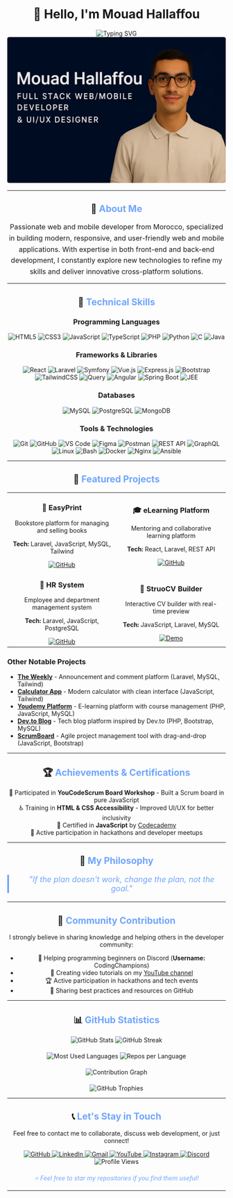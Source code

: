 # <div align="center">👋 Hello, I'm Mouad Hallaffou</div>

<div align="center">
  <img src="https://readme-typing-svg.herokuapp.com?font=Fira+Code&weight=700&size=28&duration=3000&pause=1000&color=70A5FD&center=true&vCenter=true&width=600&lines=Full+Stack+Developer;Laravel+|+React+Expert;PHP+|+JavaScript+Specialist;MERN+Stack+Developer;Java+|+Spring+Boot+Developer;Angular+|+JEE+Specialist;REST+API+|+GraphQL+Expert;Web+%26+Mobile+Applications;TypeScript+Developer;Python+Script+Developer;Linux+OS+Enthusiast;Computer+Science+Student;Vibe+Coding+Lover" alt="Typing SVG" />
</div>

<div align="center">
  <img src="cover.png" alt="Mouad Hallaffou" style="border-radius: 1%;" />
</div>

---

## <div align="center">🚀 <span style="color: #70A5FD;">About Me</span></div>

<div align="center">
  <p style="max-width: 600px; margin: 0 auto; font-size: 16px; line-height: 1.6;">
    Passionate web and mobile developer from Morocco, specialized in building modern, responsive, and user-friendly web and mobile applications. With expertise in both front-end and back-end development, I constantly explore new technologies to refine my skills and deliver innovative cross-platform solutions.
  </p>
</div>

---

## <div align="center">💼 <span style="color: #70A5FD;">Technical Skills</span></div>

<div align="center">

### **Programming Languages**

![HTML5](https://img.shields.io/badge/HTML5-E34F26?style=for-the-badge&logo=html5&logoColor=white)
![CSS3](https://img.shields.io/badge/CSS3-1572B6?style=for-the-badge&logo=css3&logoColor=white)
![JavaScript](https://img.shields.io/badge/JavaScript-F7DF1E?style=for-the-badge&logo=javascript&logoColor=black)
![TypeScript](https://img.shields.io/badge/TypeScript-007ACC?style=for-the-badge&logo=typescript&logoColor=white)
![PHP](https://img.shields.io/badge/PHP-777BB4?style=for-the-badge&logo=php&logoColor=white)
![Python](https://img.shields.io/badge/Python-3776AB?style=for-the-badge&logo=python&logoColor=white)
![C](https://img.shields.io/badge/C-00599C?style=for-the-badge&logo=c&logoColor=white)
![Java](https://img.shields.io/badge/Java-007396?style=for-the-badge&logo=java&logoColor=white)

### **Frameworks & Libraries**

![React](https://img.shields.io/badge/React-20232A?style=for-the-badge&logo=react&logoColor=61DAFB)
![Laravel](https://img.shields.io/badge/Laravel-FF2D20?style=for-the-badge&logo=laravel&logoColor=white)
![Symfony](https://img.shields.io/badge/Symfony-000000?style=for-the-badge&logo=symfony&logoColor=white)
![Vue.js](https://img.shields.io/badge/Vue.js-35495E?style=for-the-badge&logo=vuedotjs&logoColor=4FC08D)
![Express.js](https://img.shields.io/badge/Express.js-404D59?style=for-the-badge)
![Bootstrap](https://img.shields.io/badge/Bootstrap-563D7C?style=for-the-badge&logo=bootstrap&logoColor=white)
![TailwindCSS](https://img.shields.io/badge/Tailwind_CSS-38B2AC?style=for-the-badge&logo=tailwind-css&logoColor=white)
![jQuery](https://img.shields.io/badge/jQuery-0769AD?style=for-the-badge&logo=jquery&logoColor=white)
![Angular](https://img.shields.io/badge/Angular-DD0031?style=for-the-badge&logo=angular&logoColor=white)
![Spring Boot](https://img.shields.io/badge/Spring_Boot-6DB33F?style=for-the-badge&logo=spring-boot&logoColor=white)
![JEE](https://img.shields.io/badge/JEE-007396?style=for-the-badge&logo=java&logoColor=white)

### **Databases**

![MySQL](https://img.shields.io/badge/MySQL-00000F?style=for-the-badge&logo=mysql&logoColor=white)
![PostgreSQL](https://img.shields.io/badge/PostgreSQL-316192?style=for-the-badge&logo=postgresql&logoColor=white)
![MongoDB](https://img.shields.io/badge/MongoDB-4EA94B?style=for-the-badge&logo=mongodb&logoColor=white)

### **Tools & Technologies**

![Git](https://img.shields.io/badge/Git-F05032?style=for-the-badge&logo=git&logoColor=white)
![GitHub](https://img.shields.io/badge/GitHub-100000?style=for-the-badge&logo=github&logoColor=white)
![VS Code](https://img.shields.io/badge/VS_Code-007ACC?style=for-the-badge&logo=visual-studio-code&logoColor=white)
![Figma](https://img.shields.io/badge/Figma-F24E1E?style=for-the-badge&logo=figma&logoColor=white)
![Postman](https://img.shields.io/badge/Postman-FF6C37?style=for-the-badge&logo=postman&logoColor=white)
![REST API](https://img.shields.io/badge/REST_API-0052CC?style=for-the-badge&logo=rest&logoColor=white)
![GraphQL](https://img.shields.io/badge/GraphQL-E10098?style=for-the-badge&logo=graphql&logoColor=white)
![Linux](https://img.shields.io/badge/Linux-FCC624?style=for-the-badge&logo=linux&logoColor=black)
![Bash](https://img.shields.io/badge/Bash-121011?style=for-the-badge&logo=gnu-bash&logoColor=white)
![Docker](https://img.shields.io/badge/Docker-2496ED?style=for-the-badge&logo=docker&logoColor=white)
![Nginx](https://img.shields.io/badge/Nginx-009639?style=for-the-badge&logo=nginx&logoColor=white)
![Ansible](https://img.shields.io/badge/Ansible-000000?style=for-the-badge&logo=ansible&logoColor=white)

</div>

---

## <div align="center">🎯 <span style="color: #70A5FD;">Featured Projects</span></div>

<div align="center">
  <table>
    <tr>
      <td align="center" width="50%">
           <h3>🛒 EasyPrint</h3>
           <p>Bookstore platform for managing and selling books</p>
           <p><strong>Tech:</strong> Laravel, JavaScript, MySQL, Tailwind</p>
        <a href="https://github.com/MouadHallaffou/EasyPrint">
          <img src="https://img.shields.io/badge/GitHub-181717?style=for-the-badge&logo=github&logoColor=white" alt="GitHub"/>
        </a>
      </td>
      <td align="center" width="50%">
           <h3>🎓 eLearning Platform</h3>
           <p>Mentoring and collaborative learning platform</p>
           <p><strong>Tech:</strong> React, Laravel, REST API</p>
        <a href="https://github.com/MouadHallaffou/plateforme_mentorat">
          <img src="https://img.shields.io/badge/GitHub-181717?style=for-the-badge&logo=github&logoColor=white" alt="GitHub"/>
        </a>
      </td>
    </tr>
    <tr>
      <td align="center" width="50%">
           <h3>👥 HR System</h3>
           <p>Employee and department management system</p>
           <p><strong>Tech:</strong> Laravel, JavaScript, PostgreSQL</p>
        <a href="https://github.com/MouadHallaffou/Human-Resource-Management-System">
          <img src="https://img.shields.io/badge/GitHub-181717?style=for-the-badge&logo=github&logoColor=white" alt="GitHub"/>
        </a>
      </td>
      <td align="center" width="50%">
           <h3>📄 StruoCV Builder</h3>
           <p>Interactive CV builder with real-time preview</p>
           <p><strong>Tech:</strong> JavaScript, Laravel, MySQL</p>
        <a href="https://mouadhallaffou.github.io/Resume_Builder_StruoCV/">
          <img src="https://img.shields.io/badge/Demo-70A5FD?style=for-the-badge&logo=web&logoColor=white" alt="Demo"/>
        </a>
      </td>
    </tr>
  </table>
</div>

### Other Notable Projects

- **[The Weekly](https://github.com/MouadHallaffou/The_Weekly)** - Announcement and comment platform (Laravel, MySQL, Tailwind)
- **[Calculator App](https://mouadhallaffou.github.io/Calculator/)** - Modern calculator with clean interface (JavaScript, Tailwind)
- **[Youdemy Platform](https://github.com/MouadHallaffou/Youdemy_plateform)** - E-learning platform with course management (PHP, JavaScript, MySQL)
- **[Dev.to Blog](https://github.com/MouadHallaffou/Dev.to_Blogging_Plateform)** - Tech blog platform inspired by Dev.to (PHP, Bootstrap, MySQL)
- **[ScrumBoard](https://mouadhallaffou.github.io/YoucodeScrum-Board/)** - Agile project management tool with drag-and-drop (JavaScript, Bootstrap)

---

## <div align="center">🏆 <span style="color: #70A5FD;">Achievements & Certifications</span></div>

<div align="center">
  <ul style="list-style: none; padding: 0;">
    <li>🎯 Participated in <strong>YouCodeScrum Board Workshop</strong> - Built a Scrum board in pure JavaScript</li>
    <li>♿ Training in <strong>HTML & CSS Accessibility</strong> - Improved UI/UX for better inclusivity</li>
    <li>🏅 Certified in <strong>JavaScript</strong> by <a href="https://www.codecademy.com/">Codecademy</a></li>
    <li>🚀 Active participation in hackathons and developer meetups</li>
  </ul>
</div>

---

## <div align="center">🌟 <span style="color: #70A5FD;">My Philosophy</span></div>

<div align="center">
  <blockquote style="font-size: 18px; font-style: italic; color: #70A5FD; border-left: 4px solid #70A5FD; padding-left: 20px; margin: 20px 0;">
    "If the plan doesn't work, change the plan, not the goal."
  </blockquote>
</div>

---

## <div align="center">🤝 <span style="color: #70A5FD;">Community Contribution</span></div>

<div align="center">
  <p>I strongly believe in sharing knowledge and helping others in the developer community:</p>
  
  - 💬 Helping programming beginners on Discord (**Username:** CodingChampions)
  - 🎥 Creating video tutorials on my <a href="https://www.youtube.com/@CodingChampions">YouTube channel</a>
  - 🏆 Active participation in hackathons and tech events
  - 📝 Sharing best practices and resources on GitHub
</div>

---

## <div align="center">📊 <span style="color: #70A5FD;">GitHub Statistics</span></div>

<div align="center">
  <img src="https://github-readme-stats.vercel.app/api?username=MouadHallaffou&show_icons=true&theme=tokyonight&hide_border=true&bg_color=0D1117&title_color=70A5FD&text_color=C9D1D9&icon_color=70A5FD" alt="GitHub Stats" width="49%" />
  <img src="https://github-readme-streak-stats.herokuapp.com/?user=MouadHallaffou&theme=tokyonight&hide_border=true&background=0D1117&stroke=70A5FD&ring=70A5FD&fire=FF6B6B&currStreakLabel=70A5FD" alt="GitHub Streak" width="49%" />
</div>

<div align="center" style="margin-top: 20px;">
  <img src="https://github-readme-stats.vercel.app/api/top-langs/?username=MouadHallaffou&layout=compact&theme=tokyonight&hide_border=true&bg_color=0D1117&title_color=70A5FD&text_color=C9D1D9&langs_count=8" alt="Most Used Languages" width="49%" />
  <img src="https://github-profile-summary-cards.vercel.app/api/cards/repos-per-language?username=MouadHallaffou&theme=tokyonight" alt="Repos per Language" width="49%" />
</div>

<div align="center" style="margin-top: 20px;">
  <img src="https://github-readme-activity-graph.vercel.app/graph?username=MouadHallaffou&theme=tokyo-night&hide_border=true&bg_color=0D1117&color=70A5FD&line=70A5FD&point=C9D1D9" alt="Contribution Graph" width="100%" />
</div>

<div align="center" style="margin-top: 20px;">
  <img src="https://github-profile-trophy.vercel.app/?username=MouadHallaffou&theme=tokyonight&no-frame=true&no-bg=true&margin-w=4&row=2&column=4" alt="GitHub Trophies" />
</div>

---

## <div align="center">📞 <span style="color: #70A5FD;">Let's Stay in Touch</span></div>

<div align="center">
  <p>Feel free to contact me to collaborate, discuss web development, or just connect!</p>
  
  <a href="https://github.com/MouadHallaffou" target="_blank">
    <img src="https://img.shields.io/badge/GitHub-181717?style=for-the-badge&logo=github&logoColor=white" alt="GitHub" />
  </a>
  <a href="https://www.linkedin.com/in/hallaffou-mouad-763409200/" target="_blank">
    <img src="https://img.shields.io/badge/LinkedIn-0077B5?style=for-the-badge&logo=linkedin&logoColor=white" alt="LinkedIn" />
  </a>
  <a href="mailto:mouadhallaffou@gmail.com">
    <img src="https://img.shields.io/badge/Gmail-D14836?style=for-the-badge&logo=gmail&logoColor=white" alt="Gmail" />
  </a>
  <a href="https://www.youtube.com/@CodingChampions" target="_blank">
    <img src="https://img.shields.io/badge/YouTube-FF0000?style=for-the-badge&logo=youtube&logoColor=white" alt="YouTube" />
  </a>
  <a href="https://instagram.com/invites/contact/?i=1leifo22sgv82&utm_content=plkjh8q" target="_blank">
    <img src="https://img.shields.io/badge/Instagram-E4405F?style=for-the-badge&logo=instagram&logoColor=white" alt="Instagram" />
  </a>
  <a href="https://discord.com" target="_blank">
    <img src="https://img.shields.io/badge/Discord-7289DA?style=for-the-badge&logo=discord&logoColor=white" alt="Discord" />
  </a>
</div>

<div align="center">
  <img src="https://komarev.com/ghpvc/?username=MouadHallaffou&color=70A5FD&style=for-the-badge" alt="Profile Views" />
</div>

<div align="center">
  <p style="color: #70A5FD; font-style: italic; margin-top: 20px;">
    ⭐ Feel free to star my repositories if you find them useful!
  </p>
</div>

---
